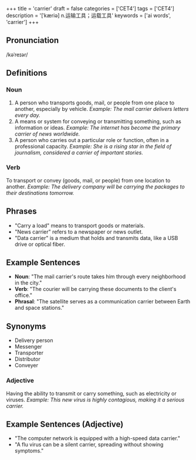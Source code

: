+++
title = 'carrier'
draft = false
categories = ['CET4']
tags = ['CET4']
description = '[ˈkæriə] n.运输工具；运载工具'
keywords = ['ai words', 'carrier']
+++

## Pronunciation
/kəˈreɪər/

## Definitions
### Noun
1. A person who transports goods, mail, or people from one place to another, especially by vehicle. *Example: The mail carrier delivers letters every day.*
2. A means or system for conveying or transmitting something, such as information or ideas. *Example: The internet has become the primary carrier of news worldwide.*
3. A person who carries out a particular role or function, often in a professional capacity. *Example: She is a rising star in the field of journalism, considered a carrier of important stories.*

### Verb
To transport or convey (goods, mail, or people) from one location to another. *Example: The delivery company will be carrying the packages to their destinations tomorrow.*

## Phrases
- "Carry a load" means to transport goods or materials.
- "News carrier" refers to a newspaper or news outlet.
- "Data carrier" is a medium that holds and transmits data, like a USB drive or optical fiber.

## Example Sentences
- **Noun**: "The mail carrier's route takes him through every neighborhood in the city."
- **Verb**: "The courier will be carrying these documents to the client's office."
- **Phrasal**: "The satellite serves as a communication carrier between Earth and space stations."

## Synonyms
- Delivery person
- Messenger
- Transporter
- Distributor
- Conveyer

### Adjective
Having the ability to transmit or carry something, such as electricity or viruses. *Example: This new virus is highly contagious, making it a serious carrier.*

## Example Sentences (Adjective)
- "The computer network is equipped with a high-speed data carrier."
- "A flu virus can be a silent carrier, spreading without showing symptoms."
